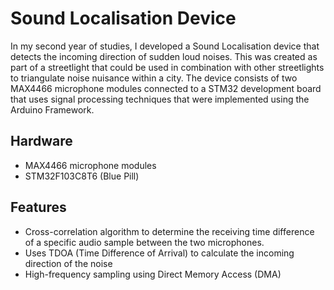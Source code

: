 # Sound Localisation Device

In my second year of studies, I developed a Sound Localisation device that detects the incoming direction of sudden loud noises. This was created as part of a streetlight that could be used in combination with other streetlights to triangulate noise nuisance within a city. The device consists of two MAX4466 microphone modules connected to a STM32 development board that uses signal processing techniques that were implemented using the Arduino Framework.

## Hardware

- MAX4466 microphone modules
- STM32F103C8T6 (Blue Pill)


## Features

- Cross-correlation algorithm to determine the receiving time difference of a specific audio sample between the two microphones.
- Uses TDOA (Time Difference of Arrival) to calculate the incoming direction of the noise
- High-frequency sampling using Direct Memory Access (DMA)
